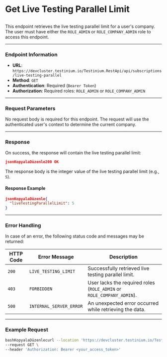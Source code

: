 # Get Live Testing Parallel Limit

##

This endpoint retrieves the live testing parallel limit for a user's company. The user must have either the `ROLE_ADMIN` or `ROLE_COMPANY_ADMIN` role to access this endpoint.

***

### Endpoint Information

* **URL**: `https://devcluster.testinium.io/Testinium.RestApi/api/subscriptions/live-testing-parallel`
* **Method**: `GET`
* **Authentication**: Required (`Bearer Token`)
* **Authorization**: Required roles: `ROLE_ADMIN` or `ROLE_COMPANY_ADMIN`

***

### Request Parameters

No request body is required for this endpoint. The request will use the authenticated user's context to determine the current company.

***

### Response

On success, the response will contain the live testing parallel limit:

```json
jsonKopyalaDüzenle200 OK
```

The response body is the integer value of the live testing parallel limit (e.g., `5`).

#### Response Example

```json
jsonKopyalaDüzenle{
  "liveTestingParallelLimit": 5
}
```

***

### Error Handling

In case of an error, the following status code and messages may be returned:

| HTTP Code | Error Message           | Description                                                           |
| --------- | ----------------------- | --------------------------------------------------------------------- |
| `200`     | `LIVE_TESTING_LIMIT`    | Successfully retrieved live testing parallel limit.                   |
| `403`     | `FORBIDDEN`             | User lacks the required roles (`ROLE_ADMIN` or `ROLE_COMPANY_ADMIN`). |
| `500`     | `INTERNAL_SERVER_ERROR` | An unexpected error occurred while retrieving the data.               |

***

### Example Request

```bash
bashKopyalaDüzenlecurl --location 'https://devcluster.testinium.io/Testinium.RestApi/api/subscriptions/live-testing-parallel' \
--request GET \
--header 'Authorization: Bearer <your_access_token>'
```

